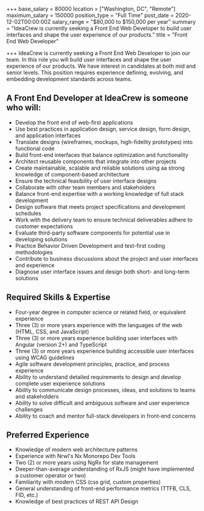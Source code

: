 +++
base_salary = 80000
location = ["Washington, DC", "Remote"]
maximum_salary = 150000
position_type = "Full Time"
post_date = 2020-12-02T00:00:00Z
salary_range = "$80,000 to $150,000 per year"
summary = "IdeaCrew is currently seeking a Front End Web Developer to build user interfaces and shape the user experience of our products."
title = "Front End Web Developer"

+++
IdeaCrew is currently seeking a Front End Web Developer to join our team. In this role you will build user interfaces and shape the user experience of our products. We have interest in candidates at both mid and senior levels. This position requires experience defining, evolving, and embedding development standards across teams.

## A Front End Developer at IdeaCrew is someone who will:

* Develop the front end of web-first applications
* Use best practices in application design, service design, form design, and application interfaces
* Translate designs (wireframes, mockups, high-fidelity prototypes) into functional code
* Build front-end interfaces that balance optimization and functionality
* Architect reusable components that integrate into other projects
* Create maintainable, scalable and reliable solutions using aa strong knowledge of component-based architecture
* Ensure the technical feasibility of user interface designs
* Collaborate with other team members and stakeholders
* Balance front-end expertise with a working knowledge of full stack development
* Design software that meets project specifications and development schedules
* Work with the delivery team to ensure technical deliverables adhere to customer expectations
* Evaluate third-party software components for potential use in developing solutions
* Practice Behavior Driven Development and test-first coding methodologies
* Contribute to business discussions about the project and user interfaces and experience
* Diagnose user interface issues and design both short- and long-term solutions

## Required Skills & Expertise

* Four-year degree in computer science or related field, or equivalent experience
* Three (3) or more years experience with the languages of the web (HTML, CSS, and JavaScript)
* Three (3) or more years experience building user interfaces with Angular (version 2+) and TypeScript
* Three (3) or more years experience building accessible user interfaces using WCAG guidelines
* Agile software development principles, practice, and process experience
* Ability to understand detailed requirements to design and develop complete user experience solutions
* Ability to communicate design processes, ideas, and solutions to teams and stakeholders
* Ability to solve difficult and ambiguous software and user experience challenges
* Ability to coach and mentor full-stack developers in front-end concerns

## Preferred Experience

* Knowledge of modern web architecture patterns
* Experience with Nrwl's Nx Monorepo Dev Tools
* Two (2) or more years using NgRx for state management
* Deeper-than-average understanding of RxJS (might have implemented a customer operator or two)
* Familiarity with modern CSS (css grid, custom properties)
* General understanding of front-end performance metrics (TTFB, CLS, FID, etc.)
* Knowledge of best practices of REST API Design